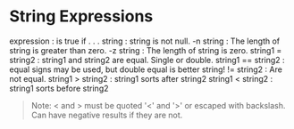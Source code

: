 # String Expressions

expression      :   is true if . . .
string          :   string is not null.
-n string       :   The length of string is greater than zero.
-z string       :   The length of string is zero.
string1 = string2   : string1 and string2 are equal. Single or double.
string1 == string2  : equal signs may be used, but double equal is better
string! != string2  : Are not equal.
string1 > string2   : string1 sorts after string2
string1 < string2   : string1 sorts before string2

> Note: < and > must be quoted
>   '<' and '>' or escaped with backslash. Can have negative results if they are not.
